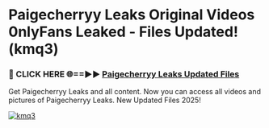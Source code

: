 # Paigecherryy Leaks Original Videos 0nlyFans Leaked - Files Updated! (kmq3)

<h3>🔴 CLICK HERE 🌐==►► <a href="https://tinyurl.com/4seja8ks" rel="nofollow">Paigecherryy Leaks Updated Files</a></h3>

Get Paigecherryy Leaks and all content. Now you can access all videos and pictures of Paigecherryy Leaks. New Updated Files 2025!

[![kmq3](https://i.imgur.com/EWjZXRe.gif)](https://tinyurl.com/4seja8ks)
